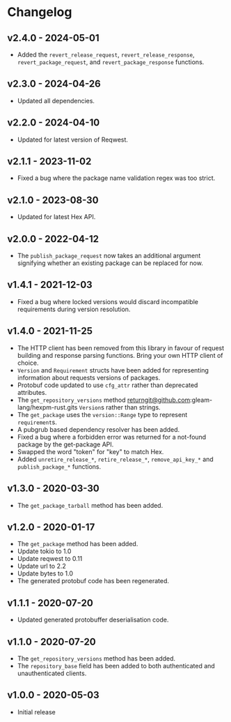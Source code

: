 # Changelog

## v2.4.0 - 2024-05-01

- Added the `revert_release_request`, `revert_release_response`,
  `revert_package_request`, and `revert_package_response` functions.

## v2.3.0 - 2024-04-26

- Updated all dependencies.

## v2.2.0 - 2024-04-10

- Updated for latest version of Reqwest.

## v2.1.1 - 2023-11-02

- Fixed a bug where the package name validation regex was too strict.

## v2.1.0 - 2023-08-30

- Updated for latest Hex API.

## v2.0.0 - 2022-04-12

- The `publish_package_request` now takes an additional argument signifying
  whether an existing package can be replaced for now.

## v1.4.1 - 2021-12-03

- Fixed a bug where locked versions would discard incompatible requirements
  during version resolution.

## v1.4.0 - 2021-11-25

- The HTTP client has been removed from this library in favour of request
  building and response parsing functions. Bring your own HTTP client of choice.
- `Version` and `Requirement` structs have been added for representing
  information about requests versions of packages.
- Protobuf code updated to use `cfg_attr` rather than deprecated attributes.
- The `get_repository_versions` method returngit@github.com:gleam-lang/hexpm-rust.gits `Version`s rather than strings.
- The `get_package` uses the `version::Range` type to represent `requirement`s.
- A pubgrub based dependency resolver has been added.
- Fixed a bug where a forbidden error was returned for a not-found package by
  the get-package API.
- Swapped the word "token" for "key" to match Hex.
- Added `unretire_release_*`, `retire_release_*`, `remove_api_key_*` and
  `publish_package_*` functions.

## v1.3.0 - 2020-03-30

- The `get_package_tarball` method has been added.

## v1.2.0 - 2020-01-17

- The `get_package` method has been added.
- Update tokio to 1.0
- Update reqwest to 0.11
- Update url to 2.2
- Update bytes to 1.0
- The generated protobuf code has been regenerated.

## v1.1.1 - 2020-07-20

- Updated generated protobuffer deserialisation code.

## v1.1.0 - 2020-07-20

- The `get_repository_versions` method has been added.
- The `repository_base` field has been added to both authenticated and
  unauthenticated clients.

## v1.0.0 - 2020-05-03

- Initial release
